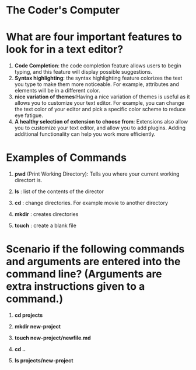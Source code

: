 # The Coder's Computer


# What are four important features to look for in a text editor?
1. **Code Completion**: the code completion feature allows users to begin typing, and this feature will display possible suggestions.
2. **Syntax highlighting**: the syntax highlighting feature colorizes the text you type to make them more noticeable. For example, attributes and elements will be in a different color.
3. **nice variation of themes**:Having a nice variation of themes is useful as it allows you to customize your text editor. For example, you can change the text color of your editor and pick a specific color scheme to reduce eye fatigue.
4. **A healthy selection of extension to choose from**: Extensions also allow you to customize your text editor, and allow you to add plugins. Adding additional functionality can help you work more efficiently.


# Examples of Commands

1. **pwd**  (Print Working Directory): Tells you where your current working directort is.


2. **ls** : list of the contents of the director

3. **cd** : change directories. For example movie to another directory

4. **mkdir** : creates directories

5. **touch** : create a blank file

# Scenario if the following commands and arguments are entered into the command line? (Arguments are extra instructions given to a command.)

1. **cd projects**

2. **mkdir new-project**

3. **touch new-project/newfile.md**

4. **cd ..**

5. **ls projects/new-project**
